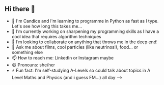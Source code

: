 ## Hi there 👋
- 🌱 I'm Candice and I'm learning to programme in Python as fast as I type. Let's see how long this takes me...
- 🔭 I’m currently working on sharpening my programming skills as I have a cool idea that requires algorithm techniques
- 👯 I’m looking to collaborate on anything that throws me in the deep end!
- 💬 Ask me about films, cool particles (like neutrinos!), food... or something else
- 📫 How to reach me: LinkedIn or Instagram maybe
- 😄 Pronouns: she/her
- ⚡ Fun fact: I'm self-studying A-Levels so could talk about topics in A Level Maths and Physics (and i guess FM...) all day
-->
